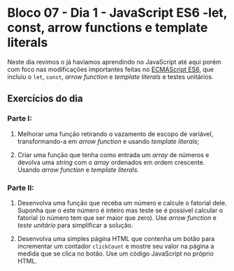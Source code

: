 # Bloco 07 - Dia 1 - JavaScript ES6 -let, const, arrow functions e template literals

Neste dia revimos o já havíamos aprendindo no JavaScript até aqui porém com foco nas modificações importantes feitas no [ECMAScript ES6](https://www.w3schools.com/js/js_es6.asp), que incluiu o `let`, `const`, *arrow function* e *template literals* e testes unitários. 

## Exercícios do dia

### Parte I:
1. Melhorar uma função retirando o vazamento de escopo de variável, transformando-a em *arrow function* e usando *template literals*;

2. Criar uma função que tenha como entrada um *array* de números e devolva uma *string* com o *array* ordenados em ordem crescente. Usando *arrow function* e *template literals*.

### Parte II:
1. Desenvolva uma função que receba um número e calcule o fatorial dele. Suponha que o este número é inteiro mas teste se é possível calcular o fatorial (o número tem que ser maior que zero). Use *arrow function* e *teste unitário* para simplificar a solução.


3. Desenvolva uma simples página HTML que contenha um botão para incrementar um contador `clickCount` e mostre seu valor na página a medida que se clica no botão. Use um código JavaScript no próprio HTML.